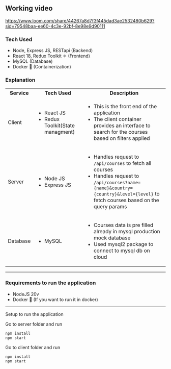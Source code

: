 ## Working video
https://www.loom.com/share/44267a8d7f3f445dad3ae2532480b629?sid=79548baa-ee60-4c3e-92bf-8e98e9d90111

### Tech Used

- Node, Express JS, RESTapi (Backend)
- React 18, Redux Toolkit ⚛ (Frontend)
- MySQL (Database)
- Docker 🐳 (Containerization)


### Explanation

<table>
    <tbody>
    <tr>
      <th>Service</th>
      <th>Tech Used</th>
      <th>Description</th>
    </tr>
    <tr>
      <td>Client</td>
      <td>
        <ul>
          <li>React JS </li>
          <li>Redux Toolkit(State managment)</li>
        </ul>
      </td>
      <td>
        <ul>
          <li>This is the front end of the application</li>
          <li>The client container provides an interface to search for the courses based on filters applied</li>
        </ul>
      </td>
    </tr>
    <tr>
      <td>Server</td>
      <td>
        <ul>
          <li>Node JS</li>
          <li>Express JS</li>
        </ul>
      </td>
      <td>
        <ul>
          <li>Handles request to <code>/api/courses</code> to fetch all courses</li>
          <li>Handles request to <code>/api/courses?name={name}&country={country}&level={level}</code> to fetch courses based on the query params</li>
        </ul>
      </td>
    </tr>
    <tr>
      <td>Database</td>
      <td>
        <ul>
          <li>MySQL</li>
        </ul>
      </td>
      <td>
        <ul>
          <li>Courses data is pre filled already in mysql production mock database</li>
          <li>Used mysql2 package to connect to mysql db on cloud</li>
        </ul>
      </td>
    </tr>
  </tbody>
</table>

---

### Requirements to run the application

- NodeJS 20v
- Docker 🐳 (If you want to run it in docker)
---

Setup to run the application

Go to server folder and run
```
npm install
npm start
```
Go to client folder and run
```
npm install
npm start
```

